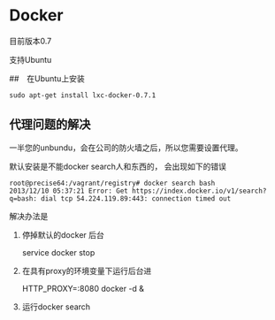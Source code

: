 # Docker

目前版本0.7

支持Ubuntu

##　在Ubuntu上安装

    sudo apt-get install lxc-docker-0.7.1

##  代理问题的解决

一半您的unbundu，会在公司的防火墙之后，所以您需要设置代理。

默认安装是不能docker search人和东西的， 会出现如下的错误

    root@precise64:/vagrant/registry# docker search bash
    2013/12/10 05:37:21 Error: Get https://index.docker.io/v1/search?q=bash: dial tcp 54.224.119.89:443: connection timed out


解决办法是

1. 停掉默认的docker 后台


    service docker stop
      
2. 在具有proxy的环境变量下运行后台进
    

    HTTP_PROXY=<your proxy>:8080 docker -d &


3. 运行docker search 
